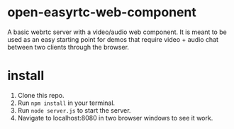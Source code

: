 # open-easyrtc-web-component

A basic webrtc server with a video/audio web component.
It is meant to be used as an easy starting point for demos that require 
video + audio chat between two clients through the browser.   

# install
1. Clone this repo.
2. Run `npm install` in your terminal.
3. Run `node server.js` to start the server.
4. Navigate to localhost:8080 in two browser windows to see it work.